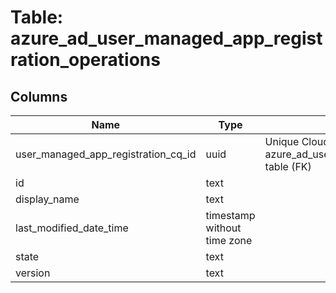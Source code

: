 
# Table: azure_ad_user_managed_app_registration_operations

## Columns
| Name        | Type           | Description  |
| ------------- | ------------- | -----  |
|user_managed_app_registration_cq_id|uuid|Unique CloudQuery ID of azure_ad_user_managed_app_registrations table (FK)|
|id|text||
|display_name|text||
|last_modified_date_time|timestamp without time zone||
|state|text||
|version|text||
